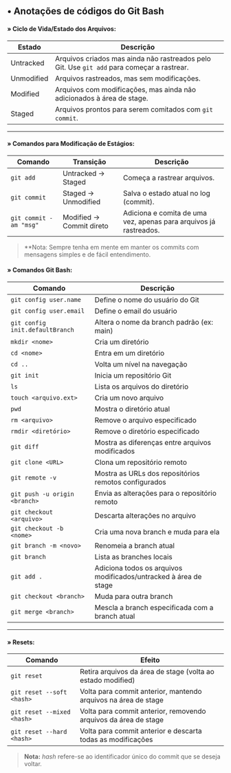 ## • **Anotações de códigos do Git Bash**

#### » Ciclo de Vida/Estado dos Arquivos:

|Estado|Descrição|
|---|---|
|Untracked|Arquivos criados mas ainda não rastreados pelo Git. Use `git add` para começar a rastrear.|
|Unmodified|Arquivos rastreados, mas sem modificações.|
|Modified|Arquivos com modificações, mas ainda não adicionados à área de stage.|
|Staged|Arquivos prontos para serem comitados com `git commit`.|

---

#### » **Comandos para Modificação de Estágios:**

|Comando|Transição|Descrição|
|---|---|---|
|`git add`|Untracked → Staged|Começa a rastrear arquivos.|
|`git commit`|Staged → Unmodified|Salva o estado atual no log (commit).|
|`git commit -am "msg"`|Modified → Commit direto|Adiciona e comita de uma vez, apenas para arquivos já rastreados.|
 > **Nota: Sempre tenha em mente em manter os commits com mensagens simples e de fácil entendimento.

#### » **Comandos Git Bash:**

|Comando|Descrição|
|---|---|
|`git config user.name`|Define o nome do usuário do Git|
|`git config user.email`|Define o email do usuário|
|`git config init.defaultBranch`|Altera o nome da branch padrão (ex: main)|
|`mkdir <nome>`|Cria um diretório|
|`cd <nome>`|Entra em um diretório|
|`cd ..`|Volta um nível na navegação|
|`git init`|Inicia um repositório Git|
|`ls`|Lista os arquivos do diretório|
|`touch <arquivo.ext>`|Cria um novo arquivo|
|`pwd`|Mostra o diretório atual|
|`rm <arquivo>`|Remove o arquivo especificado|
|`rmdir <diretório>`|Remove o diretório especificado|
|`git diff`|Mostra as diferenças entre arquivos modificados|
|`git clone <URL>`|Clona um repositório remoto|
|`git remote -v`|Mostra as URLs dos repositórios remotos configurados|
|`git push -u origin <branch>`|Envia as alterações para o repositório remoto|
|`git checkout <arquivo>`|Descarta alterações no arquivo|
|`git checkout -b <nome>`|Cria uma nova branch e muda para ela|
|`git branch -m <novo>`|Renomeia a branch atual|
|`git branch`|Lista as branches locais|
|`git add .`|Adiciona todos os arquivos modificados/untracked à área de stage|
|`git checkout <branch>`|Muda para outra branch|
|`git merge <branch>`|Mescla a branch especificada com a branch atual|

---

####  » **Resets:**

| Comando                    | Efeito                                                          |
| -------------------------- | --------------------------------------------------------------- |
| `git reset`                | Retira arquivos da área de stage (volta ao estado modified)     |
| `git reset --soft <hash>`  | Volta para commit anterior, mantendo arquivos na área de stage  |
| `git reset --mixed <hash>` | Volta para commit anterior, removendo arquivos da área de stage |
| `git reset --hard <hash>`  | Volta para commit anterior e descarta todas as modificações     |

> **Nota:** _hash_ refere-se ao identificador único do commit que se deseja voltar.
